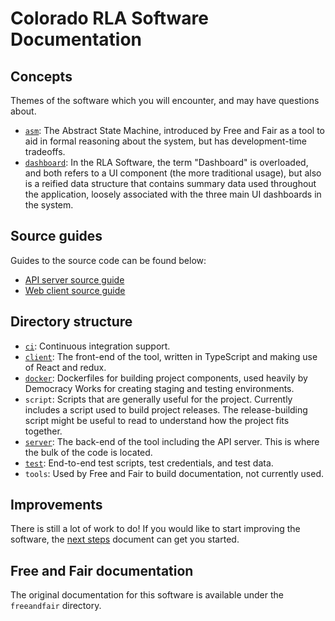 # Colorado RLA Software Documentation

## Concepts

Themes of the software which you will encounter, and may have questions about.

- [`asm`][asm]: The Abstract State Machine, introduced by Free and Fair as a
  tool to aid in formal reasoning about the system, but has development-time
  tradeoffs.
- [`dashboard`][dashboards]: In the RLA Software, the term "Dashboard" is
  overloaded, and both refers to a UI component (the more traditional usage),
  but also is a reified data structure that contains summary data used
  throughout the application, loosely associated with the three main UI
  dashboards in the system.

## Source guides

Guides to the source code can be found below:

- [API server source guide][server-source-guide]
- [Web client source guide][client-source-guide]

## Directory structure

- [`ci`][ci]: Continuous integration support.
- [`client`][client-readme]: The front-end of the tool, written in TypeScript
  and making use of React and redux.
- [`docker`][docker]: Dockerfiles for building project components,
  used heavily by Democracy Works for creating staging and testing environments.
- `script`: Scripts that are generally useful for the project. Currently
  includes a script used to build project releases. The release-building script
  might be useful to read to understand how the project fits together.
- [`server`][server-readme]: The back-end of the tool including the API
  server. This is where the bulk of the code is located.
- [`test`][test]: End-to-end test scripts, test credentials, and test data.
- `tools`: Used by Free and Fair to build documentation, not currently used.

## Improvements

There is still a lot of work to do! If you would like to start improving the
software, the [next steps][next] document can get you started.

## Free and Fair documentation

The original documentation for this software is available under the `freeandfair` directory.

[asm]: asm.md
[ci]: ../ci/README.md
[docker]: ../docker/README.markdown
[client-readme]: client/README.md
[client-source-guide]: client/source-guide.md
[dashboards]: dashboards.md
[next]: next.md
[server-readme]: server/README.md
[server-source-guide]: server/source-guide.md
[test]: ../test/README.md

